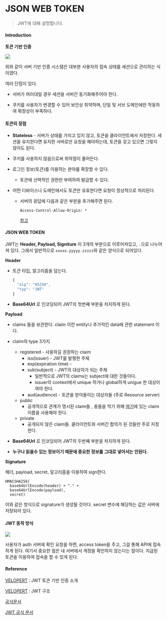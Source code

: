 # JSON WEB TOKEN

> JWT에 대해 설명합니다.



#### Introduction

**토큰 기반 인증**



![](https://velopert.com/wp-content/uploads/2016/12/bb.png)



위와 같이 서버 기반 인증 시스템은 대부분 사용자의 접속 상태를 세션으로 관리하는 식이였다. 

여러 단점이 있다.

- 서버가 여러대일 경우 세션을 서버간 동기화해주어야 한다.  

- 쿠키를 사용자가 변경할 수 있어 보안상 취약하며, 단일 및 서브 도메인에만 작동하여 확장성이 부족하다.



#### 토큰의 장점

- **Stateless** - 서버가 상태를 가지고 있지 않고, 토큰을 클라이언트에서 저장한다. 세션을 유지한다면 유지한 서버로만 요청을 해야하는데, 토큰을 갖고 있으면 그렇지 않아도 된다.

- 쿠키를 사용하지 않음으로써 취약점이 줄어든다.

- 로그인 정보(토큰)를 이용하는 분야를 확장할 수 있다.

  - 토큰에 선택적인 권한만 부여하여 발급할 수 있다.

- 어떤 디바이스나 도메인에서도 토큰만 유효한다면 요청이 정상적으로 처리된다.

  - 서버의 응답에 다음과 같은 부분을 추가해주면 된다.

    ```shell
    Access-Control-Allow-Origin: *
    ```

    [참고]( https://developer.mozilla.org/ko/docs/Web/HTTP/Access_control_CORS )



#### JSON WEB TOKEN

JWT는 **Header, Payload, Signiture** 이 3개의 부분으로 이루어져있고, `.`으로 나누어져 있다. 그래서 일반적으로 ` xxxxx.yyyyy.zzzzz `와 같은 양식으로 되어있다.



**Header**

- 토큰 타입, 알고리즘을 담는다.

  ```javascript
  {
    "alg": "HS256",
    "typ": "JWT"
  }
  ```

- **Base64Url** 로 인코딩되어 JWT의 첫번쨰 부분을 차지하게 된다.



**Payload**

- claims 들을 보관한다. claim 이란 entity나 추가적인 data에 관한 statement 이다. 
- claim의 type 3가지
  - registered -  사용하길 권장하는 claim
    - iss(issuer) - JWT를 발행한 주체
    - exp(expiration time) - 
    - sub(subject) - JWT의 대상자가 되는 주체 
      - 일반적으로 JWT의 claims는 subject에 대한 것들이다.
      - issuer의 context에서 unique 하거나 global하게 unigue 한 대상이여야 한다.
    - aud(audience) - 토큰을 받아들이는 대상자들 (주로 Resource server)
  - public
    - 공개적으로 관계가 명시된 claim들 , 충돌을 막기 위해 [여기]( https://www.iana.org/assignments/jwt/jwt.xhtml )에 있는 claim 이름을 사용해야 한다.
  - private
    - 공개되지 않은 claim들. 클라이언트와 서버간 합의가 된 것들만 주로 지정한다. 
- **Base64Url** 로 인코딩되어 JWT의 두번쨰 부분을 차지하게 된다.

- **누구나 읽을수 있는 정보이기 때문에 중요한 정보를 그대로 넣어서는 안된다.**



**Signature**

헤더, payload, secret, 알고리즘을 이용하여 sign한다.

```hash
HMACSHA256(
  base64UrlEncode(header) + "." +
  base64UrlEncode(payload),
  secret)
```

이와 같은 방식으로 signature가 생성될 것이다. secret 변수에 해당하는 값은 서버에 저장되어 있다.



#### JWT 동작 방식

![](https://cdn2.auth0.com/docs/media/articles/api-auth/client-credentials-grant.png)

사용자가 auth 서버에 확인 요청을 하면, access token을 주고, 그걸 통해 API에 접속하게 된다. 여기서 중요한 점은 내 서버에서 계정을 확인하지 않는다는 점이다. 지급된 토큰을 이용하여 접속을 할 수 있게 된다.



#### Reference

[VELOPERT](https://velopert.com/2350) : JWT 토큰 기반 인증 소개

[VELOPERT]( https://velopert.com/2389 ) : JWT 구조

[공식문서]( https://jwt.io/introduction/ )

[JWT 공식 문서]( https://tools.ietf.org/html/rfc7519#section-4.1 )

